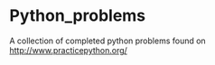 # Python_problems
A collection of completed python problems found on http://www.practicepython.org/
